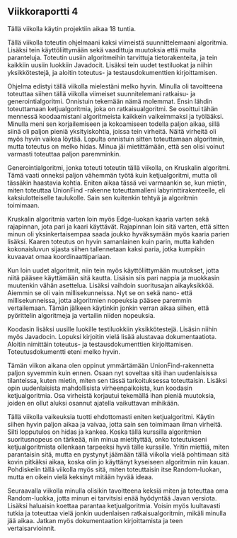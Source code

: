 ## Viikkoraportti 4

Tällä viikolla käytin projektiin aikaa 18 tuntia.

Tällä viikolla toteutin ohjelmaani kaksi viimeistä suunnittelemaani algoritmia. Lisäksi tein käyttöliittymään sekä vaadittuja muutoksia että muita paranteluja. Toteutin uusiin algoritmeihin tarvittuja tietorakenteita, ja tein kaikkiin uusiin luokkiin Javadocit. Lisäksi tein uudet testiluokat ja niihin yksikkötestejä, ja aloitin toteutus- ja testausdokumenttien kirjoittamisen.

Ohjelma edistyi tällä viikolla mielestäni melko hyvin. Minulla oli tavoitteena toteuttaa siihen tällä viikolla viimeiset suunnitelemani ratkaisu- ja generointialgoritmi. Onnistuin tekemään nämä molemmat. Ensin lähdin toteuttamaan ketjualgoritmia, joka on ratkaisualgoritmi. Se osoittui tähän mennessä koodaamistani algoritmeista kaikkein vaikeimmaksi ja työlääksi. Minulla meni sen korjailemiseen ja kokoamiseen todella paljon aikaa, sillä siinä oli paljon pieniä yksityiskohtia, joissa tein virheitä. Näitä virheitä oli myös hyvin vaikea löytää. Lopulta onnistuin sitten toteuttamaan algoritmin, mutta toteutus on melko hidas. Minua jäi mietittämään, että sen olisi voinut varmasti toteuttaa paljon paremminkin.

Generointialgoritmi, jonka toteuti toteutin tällä viikolla, on Kruskalin algoritmi. Tämä vaati onneksi paljon vähemmän työtä kuin ketjualgoritmi, mutta oli tässäkin haastavia kohtia. Eniten aikaa tässä vei varmaankin se, kun mietin, miten toteuttaa UnionFind -rakenne toteuttamalleni labyrinttirakenteelle, eli kaksiulotteiselle taulukolle. Sain sen kuitenkin tehtyä ja algoritmin toimimaan.

Kruskalin algoritmia varten loin myös Edge-luokan kaaria varten sekä rajapinnan, jota pari ja kaari käyttävät. Rajapinnan loin sitä varten, että sitten minun oli yksinkertaisempaa saada joukko hyväksymään myös kaaria parien lisäksi. Kaaren toteutus on hyvin samanlainen kuin parin, mutta kahden kokonaisluvun sijasta siihen tallennetaan kaksi paria, jotka kumpikin kuvaavat omaa koordinaattipariaan.

Kun loin uudet algoritmit, niin tein myös käyttöliittymään muutokset, jotta niitä pääsee käyttämään sitä kautta. Lisäsin siis pari nappia ja muokkasin muutenkin vähän asettelua. Lisäksi vaihdoin suoritusajan aikayksikköä. Aiemmin se oli vain millisekunneissa. Nyt se on sekä nano- että millisekunneissa, jotta algoritmien nopeuksia pääsee paremmin vertailemaan. Tämän jälkeen käytinkin jonkin verran aikaa siihen, että pyörittelin algoritmeja ja vertailin niiden nopeuksia.

Koodasin lisäksi uusille luokille testiluokkiin yksikkötestejä. Lisäsin niihin myös Javadocin. Lopuksi kirjoitin vielä lisää alustavaa dokumentaatiota. Aloitin nimittäin toteutus- ja testausdokumenttien kirjoittamisen. Toteutusdokumentti eteni melko hyvin.

Tämän viikon aikana olen oppinut ymmärtämään UnionFind-rakennetta paljon syvemmin kuin ennen. Osaan nyt soveltaa sitä ihan uudenlaisissa tilanteissa, kuten mietin, miten sen tässä tarkoituksessa toteuttaisin. Lisäksi opin uudenlaisista mahdollisista virheenpaikoista, kun koodasin ketjualgoritmia. Osa virheistä korjautui tekemällä ihan pieniä muutoksia, joiden en ollut aluksi osannut ajatella vaikuttavan mihikään.

Tällä viikolla vaikeuksia tuotti ehdottomasti eniten ketjualgoritmi. Käytin siihen hyvin paljon aikaa ja vaivaa, jotta sain sen toimimaan ilman virheitä. Silti lopputulos on hidas ja kankea. Koska tällä kurssilla algoritmien suoritusnopeus on tärkeää, niin minua mietityttää, onko toteutukseni ketjualgoritmista ollenkaan tarpeeksi hyvä tälle kurssille. Yritin miettiä, miten parantaisin sitä, mutta en pystynyt jäämään tällä viikolla vielä pohtimaan sitä kovin pitkäksi aikaa, koska olin jo käyttänyt kyseiseen algoritmiin niin kauan. Pohdiskelin tällä viikolla myös sitä, miten toteuttaisin itse Random-luokan, mutta en oikein vielä keksinyt mitään hyvää ideaa.

Seuraavalla viikolla minulla olisikin tavoitteena keksiä miten ja toteuttaa oma Random-luokka, jotta minun ei tarvitsisi enää hyödyntää Javan versiota. Lisäksi haluaisin koettaa parantaa ketjualgoritmia. Voisin myös luultavasti tutkia ja toteuttaa vielä jonkin uudenlaisen ratkaisualgoritmin, mikäli minulla jää aikaa. Jatkan myös dokumentaation kirjoittamista ja teen vertaisarvioinnit.
